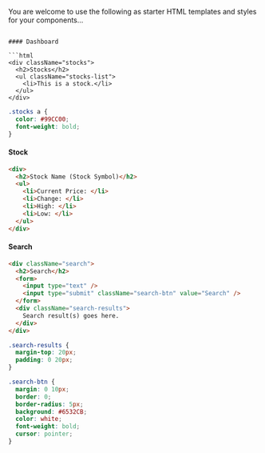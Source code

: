 You are welcome to use the following as starter HTML templates and styles for your components...

<!-- #### Navigation

```html
<div className="nav">
  <div className="nav-item"><span className="nav-logo">iStocks</span></div>
  <div className="nav-item"><Link to="/">Home</Link></div>
  <div className="nav-item"><Link to="/search">Search</Link></div>
  <div className="nav-item"><Link to="/about">About</Link></div>
</div>
```

```css
.nav {
  display: flex;
  align-items: center;
  width: 100vw;
  height: 50px;
  padding: 0 20px;
  background: #6532CB;
}

.nav > * {
  padding-right: 20px;
}

.nav .nav-logo {
  color: #99CC00;
  font-weight: bold;
  font-size: 1.5em;
}

.nav a {
  text-decoration: none;
  color: white;
  font-weight: bold;
} -->
```

#### Dashboard

```html
<div className="stocks">
  <h2>Stocks</h2>
  <ul className="stocks-list">
    <li>This is a stock.</li>
  </ul>
</div>
```

```css
.stocks a {
  color: #99CC00;
  font-weight: bold;
}
```

#### Stock

```html
<div>
  <h2>Stock Name (Stock Symbol)</h2>
  <ul>
    <li>Current Price: </li>
    <li>Change: </li>
    <li>High: </li>
    <li>Low: </li>
  </ul>
</div>
```

#### Search

```html
<div className="search">
  <h2>Search</h2>
  <form>
    <input type="text" />
    <input type="submit" className="search-btn" value="Search" />
  </form>
  <div className="search-results">
    Search result(s) goes here.
  </div>
</div>
```

```css
.search-results {
  margin-top: 20px;
  padding: 0 20px;
}

.search-btn {
  margin: 0 10px;
  border: 0;
  border-radius: 5px;
  background: #6532CB;
  color: white;
  font-weight: bold;
  cursor: pointer;
}
```
